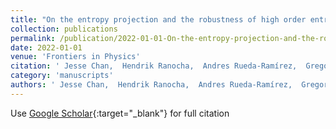 ```yaml
---
title: "On the entropy projection and the robustness of high order entropy stable discontinuous Galerkin schemes for under-resolved flows"
collection: publications
permalink: /publication/2022-01-01-On-the-entropy-projection-and-the-robustness-of-high-order-entropy-stable-discontinuous-Galerkin-schemes-for-under-resolved-flows
date: 2022-01-01
venue: 'Frontiers in Physics'
citation: ' Jesse Chan,  Hendrik Ranocha,  Andres Rueda-Ramírez,  Gregor Gassner,  Tim Warburton, &quot;On the entropy projection and the robustness of high order entropy stable discontinuous Galerkin schemes for under-resolved flows.&quot; Frontiers in Physics, 2022.'
category: 'manuscripts'
authors: ' Jesse Chan,  Hendrik Ranocha,  Andres Rueda-Ramírez,  Gregor Gassner,  Tim Warburton'
---
```

Use [Google Scholar](https://scholar.google.com/scholar?q=On+the+entropy+projection+and+the+robustness+of+high+order+entropy+stable+discontinuous+Galerkin+schemes+for+under+resolved+flows){:target="_blank"} for full citation